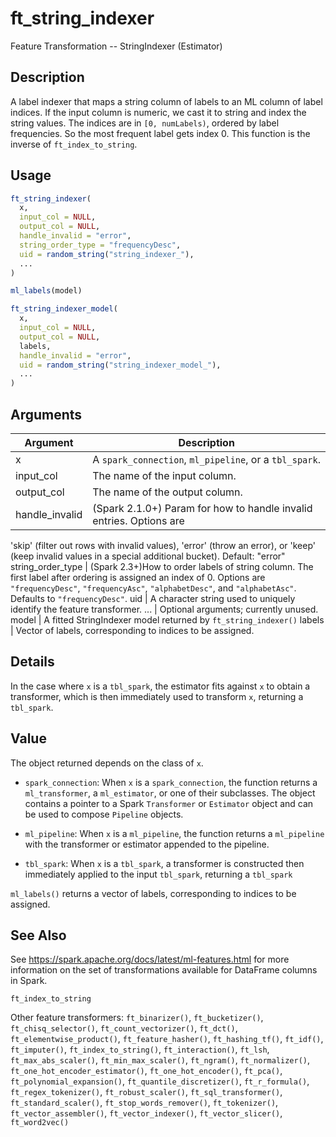 # ft_string_indexer


Feature Transformation -- StringIndexer (Estimator)




## Description

A label indexer that maps a string column of labels to an ML column of
  label indices. If the input column is numeric, we cast it to string and
  index the string values. The indices are in ``[0, numLabels)``, ordered by
  label frequencies. So the most frequent label gets index 0. This function
  is the inverse of `ft_index_to_string`.





## Usage
```r
ft_string_indexer(
  x,
  input_col = NULL,
  output_col = NULL,
  handle_invalid = "error",
  string_order_type = "frequencyDesc",
  uid = random_string("string_indexer_"),
  ...
)

ml_labels(model)

ft_string_indexer_model(
  x,
  input_col = NULL,
  output_col = NULL,
  labels,
  handle_invalid = "error",
  uid = random_string("string_indexer_model_"),
  ...
)
```




## Arguments


Argument      |Description
------------- |----------------
x | A ``spark_connection``, ``ml_pipeline``, or a ``tbl_spark``.
input_col | The name of the input column.
output_col | The name of the output column.
handle_invalid | (Spark 2.1.0+) Param for how to handle invalid entries. Options are
'skip' (filter out rows with invalid values), 'error' (throw an error), or
'keep' (keep invalid values in a special additional bucket). Default: "error"
string_order_type | (Spark 2.3+)How to order labels of string column.
The first label after ordering is assigned an index of 0. Options are
``"frequencyDesc"``, ``"frequencyAsc"``, ``"alphabetDesc"``, and ``"alphabetAsc"``.
Defaults to ``"frequencyDesc"``.
uid | A character string used to uniquely identify the feature transformer.
... | Optional arguments; currently unused.
model | A fitted StringIndexer model returned by ``ft_string_indexer()``
labels | Vector of labels, corresponding to indices to be assigned.




## Details

In the case where ``x`` is a ``tbl_spark``, the estimator fits against ``x``
  to obtain a transformer, which is then immediately used to transform ``x``, returning a ``tbl_spark``.





## Value

The object returned depends on the class of ``x``.


  
*  `spark_connection`: When `x` is a `spark_connection`, the function returns a `ml_transformer`,
  a `ml_estimator`, or one of their subclasses. The object contains a pointer to
  a Spark `Transformer` or `Estimator` object and can be used to compose
  `Pipeline` objects.

  
*  `ml_pipeline`: When `x` is a `ml_pipeline`, the function returns a `ml_pipeline` with
  the transformer or estimator appended to the pipeline.

  
*  `tbl_spark`: When `x` is a `tbl_spark`, a transformer is constructed then
  immediately applied to the input `tbl_spark`, returning a `tbl_spark`


``ml_labels()`` returns a vector of labels, corresponding to indices to be assigned.






## See Also

See https://spark.apache.org/docs/latest/ml-features.html for
  more information on the set of transformations available for DataFrame
  columns in Spark.

`ft_index_to_string`

Other feature transformers: 
`ft_binarizer()`,
`ft_bucketizer()`,
`ft_chisq_selector()`,
`ft_count_vectorizer()`,
`ft_dct()`,
`ft_elementwise_product()`,
`ft_feature_hasher()`,
`ft_hashing_tf()`,
`ft_idf()`,
`ft_imputer()`,
`ft_index_to_string()`,
`ft_interaction()`,
`ft_lsh`,
`ft_max_abs_scaler()`,
`ft_min_max_scaler()`,
`ft_ngram()`,
`ft_normalizer()`,
`ft_one_hot_encoder_estimator()`,
`ft_one_hot_encoder()`,
`ft_pca()`,
`ft_polynomial_expansion()`,
`ft_quantile_discretizer()`,
`ft_r_formula()`,
`ft_regex_tokenizer()`,
`ft_robust_scaler()`,
`ft_sql_transformer()`,
`ft_standard_scaler()`,
`ft_stop_words_remover()`,
`ft_tokenizer()`,
`ft_vector_assembler()`,
`ft_vector_indexer()`,
`ft_vector_slicer()`,
`ft_word2vec()`



